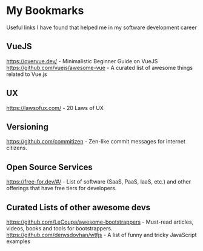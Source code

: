 
# My Bookmarks
Useful links I have found that helped me in my software development career

## VueJS
https://overvue.dev/ - Minimalistic Beginner Guide on VueJS
https://github.com/vuejs/awesome-vue - A curated list of awesome things related to Vue.js 

## UX
https://lawsofux.com/ - 20 Laws of UX

## Versioning
https://github.com/commitizen - Zen-like commit messages for internet citizens.

## Open Source Services 
https://free-for.dev/#/ - List of software (SaaS, PaaS, IaaS, etc.) and other offerings that have free tiers for developers.

## Curated Lists of other awesome devs
https://github.com/LeCoupa/awesome-bootstrappers - Must-read articles, videos, books and tools for bootstrappers.
https://github.com/denysdovhan/wtfjs - A list of funny and tricky JavaScript examples
